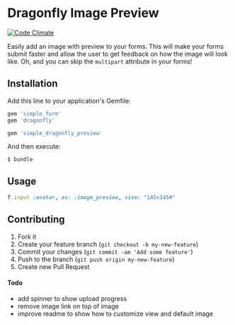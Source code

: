 # Dragonfly Image Preview

[![Code Climate](https://codeclimate.com/github/elfassy/simple_dragonfly_preview.png)](https://codeclimate.com/github/elfassy/simple_dragonfly_preview)

Easily add an image with preview to your forms. This will make your forms submit faster and allow the user to get feedback on how the image will look like. Oh, and you can skip the `multipart` attribute in your forms!

## Installation

Add this line to your application's Gemfile:
```ruby
gem 'simple_form'
gem 'dragonfly'

gem 'simple_dragonfly_preview'
```

And then execute:

    $ bundle


## Usage

```ruby
f.input :avatar, as: :image_preview, size: "145x145#"
```

## Contributing

1. Fork it
2. Create your feature branch (`git checkout -b my-new-feature`)
3. Commit your changes (`git commit -am 'Add some feature'`)
4. Push to the branch (`git push origin my-new-feature`)
5. Create new Pull Request

#### Todo
* add spinner to show upload progress
* remove image link on top of image
* improve readme to show how to customize view and default image

